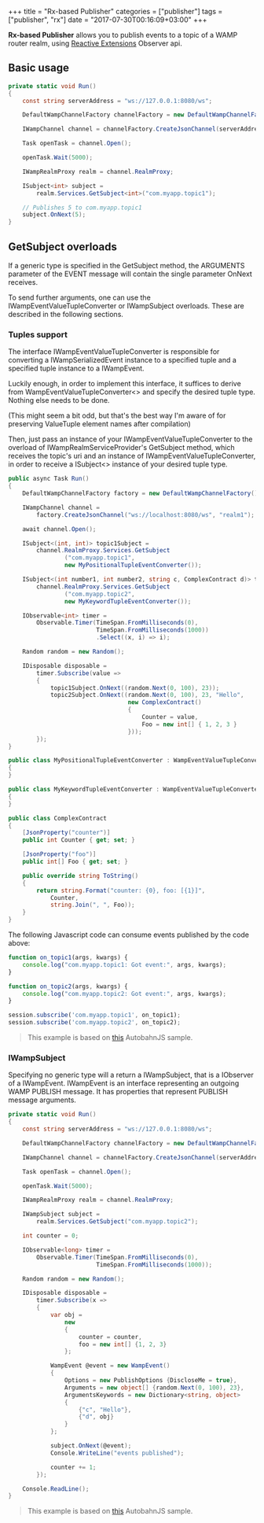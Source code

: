+++
title = "Rx-based Publisher"
categories = ["publisher"]
tags = ["publisher", "rx"]
date = "2017-07-30T00:16:09+03:00"
+++

**Rx-based Publisher** allows you to publish events to a topic of a WAMP router realm, using [Reactive Extensions](http://reactivex.io/) Observer api.

## Basic usage

```csharp
private static void Run()
{
    const string serverAddress = "ws://127.0.0.1:8080/ws";

    DefaultWampChannelFactory channelFactory = new DefaultWampChannelFactory();

    IWampChannel channel = channelFactory.CreateJsonChannel(serverAddress, "realm1");

    Task openTask = channel.Open();

    openTask.Wait(5000);

    IWampRealmProxy realm = channel.RealmProxy;

    ISubject<int> subject =
        realm.Services.GetSubject<int>("com.myapp.topic1");

    // Publishes 5 to com.myapp.topic1
    subject.OnNext(5);
}
```

## GetSubject overloads

If a generic type is specified in the GetSubject method, the ARGUMENTS parameter of the EVENT message will contain the single parameter OnNext receives.

To send further arguments, one can use the IWampEventValueTupleConverter or IWampSubject overloads. These are described in the following sections.


### Tuples support

The interface IWampEventValueTupleConverter is responsible for converting a IWampSerializedEvent instance to a specified tuple and a specified tuple instance to a IWampEvent.

Luckily enough, in order to implement this interface, it suffices to derive from WampEventValueTupleConverter<> and specify the desired tuple type. Nothing else needs to be done.

(This might seem a bit odd, but that's the best way I'm aware of for preserving ValueTuple element names after compilation)

Then, just pass an instance of your IWampEventValueTupleConverter to the overload of IWampRealmServiceProvider's GetSubject method, which receives the topic's uri and an instance of IWampEventValueTupleConverter, in order to receive a ISubject<> instance of your desired tuple type.

```csharp
public async Task Run()
{
	DefaultWampChannelFactory factory = new DefaultWampChannelFactory();

	IWampChannel channel =
		factory.CreateJsonChannel("ws://localhost:8080/ws", "realm1");

	await channel.Open();

	ISubject<(int, int)> topic1Subject =
		channel.RealmProxy.Services.GetSubject
				("com.myapp.topic1",
				new MyPositionalTupleEventConverter());

	ISubject<(int number1, int number2, string c, ComplexContract d)> topic2Subject 
		channel.RealmProxy.Services.GetSubject
				("com.myapp.topic2",
				new MyKeywordTupleEventConverter());

	IObservable<int> timer =
		Observable.Timer(TimeSpan.FromMilliseconds(0),
						 TimeSpan.FromMilliseconds(1000))
						 .Select((x, i) => i);

	Random random = new Random();

	IDisposable disposable =
		timer.Subscribe(value =>
		{
			topic1Subject.OnNext((random.Next(0, 100), 23));
			topic2Subject.OnNext((random.Next(0, 100), 23, "Hello",
								  new ComplexContract()
								  {
									  Counter = value,
									  Foo = new int[] { 1, 2, 3 }
								  }));
		});
}

public class MyPositionalTupleEventConverter : WampEventValueTupleConverter<(int, int)>
{
}

public class MyKeywordTupleEventConverter : WampEventValueTupleConverter<(int number1, int number2, string c, ComplexContract d)>
{
}

public class ComplexContract
{
    [JsonProperty("counter")]
    public int Counter { get; set; }

    [JsonProperty("foo")]
    public int[] Foo { get; set; }

    public override string ToString()
    {
        return string.Format("counter: {0}, foo: [{1}]",
            Counter,
            string.Join(", ", Foo));
    }
}
```

The following Javascript code can consume events published by the code above:

```javascript
function on_topic1(args, kwargs) {
    console.log("com.myapp.topic1: Got event:", args, kwargs);
}

function on_topic2(args, kwargs) {
    console.log("com.myapp.topic2: Got event:", args, kwargs);
}

session.subscribe('com.myapp.topic1', on_topic1);
session.subscribe('com.myapp.topic2', on_topic2);
```

> This example is based on [this](https://github.com/tavendo/AutobahnPython/tree/master/examples/twisted/wamp/pubsub/complex) AutobahnJS sample.

### IWampSubject

Specifying no generic type will a return a IWampSubject, that is a IObserver of a IWampEvent. IWampEvent is an interface representing an outgoing WAMP PUBLISH message. It has properties that represent PUBLISH message arguments.

```csharp
private static void Run()
{
    const string serverAddress = "ws://127.0.0.1:8080/ws";

    DefaultWampChannelFactory channelFactory = new DefaultWampChannelFactory();

    IWampChannel channel = channelFactory.CreateJsonChannel(serverAddress, "realm1");

    Task openTask = channel.Open();

    openTask.Wait(5000);

    IWampRealmProxy realm = channel.RealmProxy;

    IWampSubject subject =
        realm.Services.GetSubject("com.myapp.topic2");

    int counter = 0;

    IObservable<long> timer =
        Observable.Timer(TimeSpan.FromMilliseconds(0),
                         TimeSpan.FromMilliseconds(1000));

    Random random = new Random();

    IDisposable disposable =
        timer.Subscribe(x =>
        {
            var obj =
                new
                {
                    counter = counter,
                    foo = new int[] {1, 2, 3}
                };

            WampEvent @event = new WampEvent()
            {
                Options = new PublishOptions {DiscloseMe = true},
                Arguments = new object[] {random.Next(0, 100), 23},
                ArgumentsKeywords = new Dictionary<string, object>
                {
                    {"c", "Hello"},
                    {"d", obj}
                }
            };

            subject.OnNext(@event);
            Console.WriteLine("events published");

            counter += 1;
        });

    Console.ReadLine();
}
```

> This example is based on [this](https://github.com/tavendo/AutobahnPython/tree/master/examples/twisted/wamp/pubsub/complex) AutobahnJS sample.
